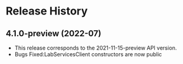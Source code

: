 # Release History

## 4.1.0-preview (2022-07)
- This release corresponds to the 2021-11-15-preview API version.
- Bugs Fixed:LabServicesClient constructors are now public